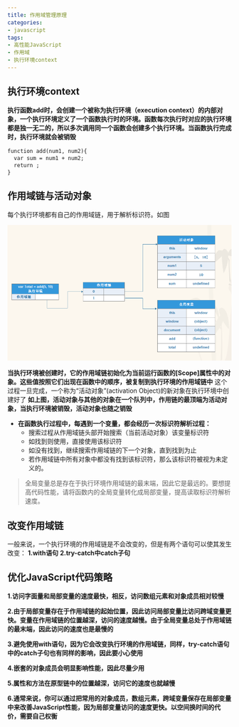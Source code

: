 ```yaml
---
title: 作用域管理原理
categories: 
- javascript
tags: 
- 高性能JavaScript
- 作用域
- 执行环境context
---
```


## 执行环境context

**执行函数add时，会创建一个被称为执行环境（execution context）的内部对象，一个执行环境定义了一个函数执行时的环境。函数每次执行时对应的执行环境都是独一无二的，所以多次调用同一个函数会创建多个执行环境。当函数执行完成时，执行环境就会被销毁**

```
function add(num1, num2){
  var sum = num1 + num2;
  return ;
}
```

## 作用域链与活动对象

每个执行环境都有自己的作用域链，用于解析标识符。如图

![](/assets/activationObject.png)

**当执行环境被创建时，它的作用域链初始化为当前运行函数的[Scope]属性中的对象。这些值按照它们出现在函数中的顺序，被复制到执行环境的作用域链中**
这个过程一旦完成，一个称为“活动对象”(activation Object)的新对象在执行环境中创建好了
**如上图，活动对象与其他的对象在一个队列中，作用链的最顶端为活动对象，当执行环境被销毁，活动对象也随之销毁**
- **在函数执行过程中，每遇到一个变量，都会经历一次标识符解析过程：**
  - 搜索过程从作用域链头部开始搜索（当前活动对象）该变量标识符
  - 如找到则使用，直接使用该标识符
  - 如没有找到，继续搜索作用域链的下一个对象，直到找到为止
  - 若作用域链中所有对象中都没有找到该标识符，那么该标识符被视为未定义的。

> 全局变量总是存在于执行环境作用域链的最末端，因此它是最远的。要想提高代码性能，请将函数内的全局变量转化成局部变量，提高读取标识符解析速度。

## 改变作用域链

一般来说，一个执行环境的作用域链是不会改变的，但是有两个语句可以使其发生改变：
**1.with语句**
**2.try-catch中catch子句**

## 优化JavaScript代码策略

**1.访问字面量和局部变量的速度最快，相反，访问数组元素和对象成员相对较慢**

**2.由于局部变量存在于作用域链的起始位置，因此访问局部变量比访问跨域变量更快。变量在作用域链的位置越深，访问的速度越慢。由于全局变量总处于作用域链的最末端，因此访问的速度也是最慢的**

**3.避免使用with语句，因为它会改变执行环境的作用域链，同样，try-catch语句中的catch子句也有同样的影响，因此要小心使用**

**4.嵌套的对象成员会明显影响性能，因此尽量少用**

**5.属性和方法在原型链中的位置越深，访问它的速度也就越慢**

**6.通常来说，你可以通过把常用的对象成员，数组元素，跨域变量保存在局部变量中来改善JavaScript性能，因为局部变量访问的速度更快。以空间换时间的代价，需要自己权衡**






